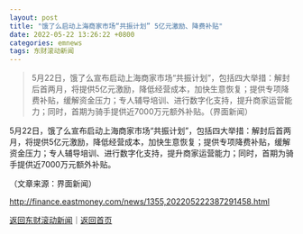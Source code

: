 ```yaml
---
layout: post
title: "饿了么启动上海商家市场“共振计划” 5亿元激励、降费补贴"
date: 2022-05-22 13:26:22 +0800
categories: emnews
tags: 东财滚动新闻
---
```

> 5月22日，饿了么宣布启动上海商家市场“共振计划”，包括四大举措：解封后首两月，将提供5亿元激励，降低经营成本，加快生意恢复；提供专项降费补贴，缓解资金压力；专人辅导培训、进行数字化支持，提升商家运营能力；同时，首期为骑手提供近7000万元额外补贴。（界面新闻）

<p>5月22日，饿了么宣布启动上海商家市场“共振计划”，包括四大举措：解封后首两月，将提供5亿元激励，降低经营成本，加快生意恢复；提供专项降费补贴，缓解资金压力；专人辅导培训、进行数字化支持，提升商家运营能力；同时，首期为骑手提供近7000万元额外补贴。</p><p class="em_media">（文章来源：界面新闻）</p>

<http://finance.eastmoney.com/news/1355,202205222387291458.html>

[返回东财滚动新闻](//finews.withounder.com/emnews/)｜[返回首页](//finews.withounder.com/)